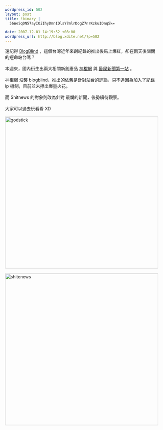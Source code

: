 ```yaml
--- 
wordpress_id: 502
layout: post
title: !binary |
  56We5qON57ayIOiIhyDmnIDlsY7mlrDogZ7nrKzkuIDnq5k=

date: 2007-12-01 14:19:52 +08:00
wordpress_url: http://blog.xdite.net/?p=502
---
```

還記得 <a href="http://blogblind.wraecca.info/">BlogBlind</a> ，這個台灣近年來創紀錄的推出後馬上爆紅，卻在兩天後關閉的短命站台嗎？<br /><br />本週來，國內衍生出兩大相關新創產品 <a href="http://beta.godstick.net/">神棍網</a>  與 <a href="http://www.shitnews.cc">最屎新聞第一站</a> 。<br /><br />神棍網 沿襲 blogblind，推出的依舊是針對站台的評論，只不過因為加入了紀錄 ip 機制，目前並未擦出爆量火花。<br /><br />而 Shitnews 的對象則改為針對 最爛的新聞，後勢續待觀察。<br /><br />大家可以過去玩看看 XD<br /><br /><a href="http://beta.godstick.net/" title="Flickr 上 xuitejoke 的 godstick"><img src="http://farm3.static.flickr.com/2178/2076808465_0428959f6f.jpg" alt="godstick" height="496" width="500" /></a><br /><br /><a href="http://www.shitnews.cc" title="Flickr 上 xuitejoke 的 shitenews"><img src="http://farm3.static.flickr.com/2345/2076808365_f0edad6832.jpg" alt="shitenews" height="496" width="500" /></a><br /><br />
